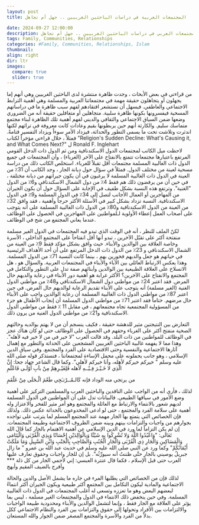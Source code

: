 ```yaml
---
layout: post
title: المجتمعات العربية في دراسات الباحثين الغربيين .. جهل أم تجاهل

date: 2024-09-27 12:00:00
description: المجتمعات العربي في دراسات الباحثين الغربيين .. جهل أم تجاهل
tags: Family, Communities, Relationships
categories: #Family, Communities, Relationships, Islam
thumbnail:
align: right
dir: ltr
images:
  compare: true
  slider: true
---
```


من قراءتي في بعض الأبحاث ، وجدت ظاهرة منتشرة لدى الباحثين الغربيين وهي أنهم إما يجهلون أو يتجاهلون حقيقة مهمة في مجتمعاتنا العربية والمسلمة وهي أهمية الترابط الاجتماعي والعاطفي. فيسهل أن نستشعر افتقادهم لفهم سبب ظاهرة ما في دراساتهم المسحية فيفسرونها بكونها ظاهرة سلبية. متجاهلين أو متغافلين حقيقة أنه من الضروري وضعها ضمن السياق الاجتماعي والثقافي والديني لفهم أهمية تلك الظاهرة لبناء مجتمع متماسك سليم. والكارثة أنهم حين يربطونها بقيم وعادات كانت معروفة في تراثهم لكنها اندثرت وتلاشت تحت ما يسمى التطور والحداثة، فيزداد الأمر سوءاً ويزداد التفسير قتامةً.
فمثلاً ، خلال قراءتي مؤخراً لكتاب "Religion's Sudden Decline: What's Causing it, and What Comes Next?" ل Ronald F. Inglehart  
لاحظت ميل الكاتب لمجتمعات الدول الاسكندنافية ومن ثم الدول ذات الدخل القومي المرتفع باعتبارها مجتمعات تتمتع بالانفتاح على الآخر (الغرباء) ، وأن المجتمعات في جميع الدول ذات الغالبية المسلمة مجتمعات أقل تقبلاً للغرباء.
استخلص الكاتب ذلك من دراسة مسحية لعينة من مختلف الدول. فمثلاً في سؤال حول ديانة الجار ، وجد الكاتب أن 31٪ من العينة في الدول ذات الغالبية المسلمة لا يرغبون في أن يكون جيرانهم من ديانة مختلفة ، في حين أن من يرفضون ذلك هم فقط 4٪ من دول الشمال الاسكندنافي و6٪ من الدول "الغنية".
وترتفع هذه النسبة بشكل طفيف في الإجابة على السؤال حول أن يكون الجيران من المهاجرين أو العمال الأجانب لتصل إلى 34٪ في الدول المسلمة و9٪ في الدول الاسكندنافية.
النسبة تزداد بشكل كبير في الأسئلة الأكثر حرجاً وأهمية ، فقد وافق 32٪ من العينة من الدول الاسكندنافية و80٪ من الدول ذات الغالبية المسلمة على أنه يتوجب على أصحاب العمل إعطاء الأولوية لـلمواطنين على المهاجرين في الحصول على الوظائف عندما يعاني المجتمع من شح في الوظائف.

لكنّ الملف للنظر ، أنه في الوقت الذي تبدو فيه المجتمعات في الدول الغير مسلمة منفتحة أكثر على تقبّل الآخرين ، تبدو أنها أقل انفتاحاً على المجتمع الداخلي ، الأسرة وخاصة العلاقة بين الوالدين والأبناء. حيث وافق بشكل مؤكد فقط 9٪ من العينة من الشمال الاسكندنافي و 23٪ من الدول ذات الدخل المرتفع على أن أحد الأهداف الرئيسية في حياتهم هو جعل والديهم فخورين بهم ، بينما كانت النسبة 71٪ من الدول المسلمة. وهذا يعكس الارتباط العائلي بين الآباء والأبناء في المجتمعات العربية. والسؤال هو ، هل الانسلاخ على العلاقة الطبيعية بين الوالدين وأبنائهم صفة تدل على التطور والتكامل في المجتمع والانفتاح على الآخرين؟
الأكثر غرابة هو أهمية دور الأبناء في رعاية والديهم حال المرض. فقد اعتبر 24٪ من مواطني دول الشمال الاسكندنافي و48٪ من مواطني الدول الغنية (الغير مسلمة) أنه يتوجب على الأبناء تقديم الرعاية لوالديهم حال المرض. في حين اعتبر 87٪ من مواطني الدول ذات الغالبية المسلمة أن رعاية الوالدين واجب على الأبناء حال مرضهم.
ختاماً فقد اعتبر 71٪ من مواطني الدول المسلمة أن إنجاب الأطفال هو جزء من المسؤولية المجتمعية تجاه مجتمعاتهم ، في مقابل 11 ٪ فقط من مواطني الدول الاسكندنافية و21٪ من مواطني الدول الغنية من يرون ذلك.

التعارض بين النتيجتين مثير للدهشة حقيقة ، فكيف ينسجم أن من لا يهتم بوالديه وحالتهم الصحية منفتح أكثر على الغرباء وحقهم في الحصول على الوظائف حتى لو كان هناك عجز في الوظائف للمواطنين من ذات البلد. وقد قالت العرب "لا خير في من لا خير فيه لأهله". وهذا مما لا يفهمه غالبية الباحثين الغربيين المشجعين على الحداثة والتطور مع إهمال آثارها الاجتماعية والنفسية وحتى الاقتصادية على الفرد والمجتمع. وفي سياق الدين الإسلامي ، وهو جانب يحملونه على محمل الإساءة لمجتمعاتنا ، فنستذكر قوله صلى الله عليه وسلم " خيركم خيركم لأهله، وأنا خيركم لأهلي". وكما قال الشاعر جهاد جحا:
إِنَّ الَّذِي لا خَـيْـرَ فِـيْــهِ لَأهله
فَلِغَيْـرِهِمْ مِنْ باَبِ أَوْلَـى فَاعْلَمِ

من يرتجي منه الوداد فإنه
كَالـمُــرْتـَجِي طَعْمَ الْـحَلَى مِنْ عَلْقَمِ

لذلك ، فأرى أنه من الواجب على الناقدين والباحثين العرب والمسلمين التركيز على أهمية وضع الأمور في سياقها الطبيعي. فالبيانات تدل على أن المواطنين في الدول المسلمة لديهم شعور بالانتماء والارتباط مع العائلة والمجتمع وهو أمر مثير للفخر والاعتزاز وله أهمية على سلامة الفرد والمجتمع ، حتى لو ادعى المخدوعون بالحداثة عكس ذلك. ولذلك فإن الخصائص التي يتمتع بها الجار مهمة عند المجتمع المسلم لما يترتب على تواجده بجوارهم من واجبات والتزامات بينهم وبينه ضمن الظروف الاجتماعية وطبيعة المجتمعات. إن لم يكن التزاماً لما ورد في الدين الإسلامي عن أهمية الاهتمام بالجار كما قَالَ الله تَعَالَى: "وَاعْبُدُوا اللَّهَ وَلا تُشْرِكُوا بِهِ شَيْئًا وَبِالْوَالِدَيْنِ إِحْسَانًا وَبِذِي الْقُرْبَى وَالْيَتَامَى وَالْمَسَاكِينِ وَالْجَارِ ذِي الْقُرْبَى وَالْجَارِ الْجُنُبِ وَالصَّاحِبِ بِالْجَنْبِ وَابْنِ السَّبِيلِ وَمَا مَلَكَتْ أَيْمَانُكُمْ" وكما ورد عن النبي صلى الله عليه وسلم في حديث عبد الله بن عمرو " ما زال جبريلُ يوصيني بالجارِ حتَّى ظننتُ أنه سيورِّثُه". بل إن للجار واجبات وحقوق تعارف عليها العرب حتى قبل الإسلام ، فكما قال عنترة العبسي:
إني لأحمي الجار من كل ذلة \*\*\* وأفرح بالضيف المقيم وأبهج

لذلك فإن من الخصائص التي يطلبها المرء في جاره ما يشمل الأصل والدين والحالة الاجتماعية والمادية ليكون التكامل بين المجتمع أكثر طبيعية ويكون الجيران أكثر انتماءً لبعضهم البعض وهو ما تعززه وتسعى له أغلب المجتمعات في الدول ذات الغالبية المسلمة. وفي حين ينخفض ذلك الانتماء في الدول والمجتمعات الغير مسلمة ، ليس بما يؤثر على العلاقة مع الجار فقط ، وإنما لتشمل الوالدين والأبناء ومحدودية طبيعة الواجبات والالتزامات بين الأفراد وتحولها إلى حقوق والتزامات بين الفرد والنظام الاجتماعي ككل بدلاً من الفرد والأسرة والمجتمع المصغر ضمن الجوار والله المستعان.
